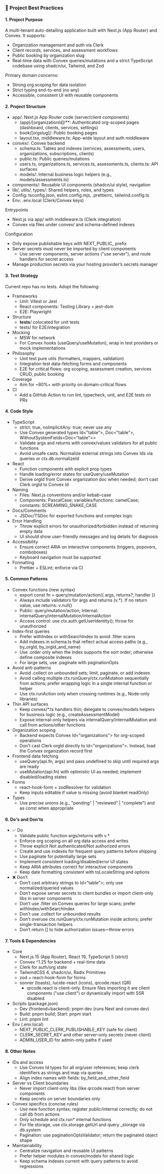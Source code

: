 ### 📘 Project Best Practices

#### 1. Project Purpose
A multi-tenant auto-detailing application built with Next.js (App Router) and Convex. It supports:
- Organization management and auth via Clerk
- Client records, services, and assessment workflows
- Public booking by organization slug
- Real-time data with Convex queries/mutations and a strict TypeScript codebase using shadcn/ui, Tailwind, and Zod

Primary domain concerns:
- Strong org scoping for data isolation
- Strict typing end-to-end (no any)
- Accessible, consistent UI with reusable components

#### 2. Project Structure
- app/: Next.js App Router code (server/client components)
  - (app)/[organizationId]/**: Authenticated org-scoped pages (dashboard, clients, services, settings)
  - book/[orgslug]/: Public booking pages
  - layout.tsx, middleware.ts: App-wide layout and auth middleware
- convex/: Convex backend
  - schema.ts: Tables and indexes (services, assessments, users, organizations, subscriptions, clients)
  - public.ts: Public queries/mutations
  - users.ts, organizations.ts, services.ts, assessments.ts, clients.ts: API surfaces
  - models/: Internal business logic helpers (e.g., models/assessments.ts)
- components/: Reusable UI components (shadcn/ui style), navigation
- lib/, utils/, types/: Shared helpers, roles, and types
- Config: tsconfig.json, eslint.config.mjs, .prettierrc, tailwind.config.ts
- Env: .env.local (Clerk/Convex keys)

Entrypoints
- Next.js via app/ with middleware.ts (Clerk integration)
- Convex via files under convex/ and schema-defined indexes

Configuration
- Only expose publishable keys with NEXT_PUBLIC_ prefix
- Server secrets must never be imported by client components
  - Use server components, server actions ("use server"), and route handlers for secret access
- Manage production secrets via your hosting provider’s secrets manager

#### 3. Test Strategy
Current repo has no tests. Adopt the following:
- Frameworks
  - Unit: Vitest or Jest
  - React components: Testing Library + jest-dom
  - E2E: Playwright
- Structure
  - __tests__/ colocated for unit tests
  - tests/ for E2E/integration
- Mocking
  - MSW for network
  - For Convex hooks (useQuery/useMutation), wrap in test providers or mock implementations
- Philosophy
  - Unit test pure utils (formatters, mappers, validation)
  - Integration test data-fetching forms and components
  - E2E for critical flows: org scoping, assessment creation, services CRUD, public booking
- Coverage
  - Aim for ~80%+ with priority on domain-critical flows
- CI
  - Add a GitHub Action to run lint, typecheck, unit, and E2E tests on PRs

#### 4. Code Style
- TypeScript
  - strict: true, noImplicitAny: true; never use any
  - Use Convex generated types Id<"table">, Doc<"table">, WithoutSystemFields<Doc<"table">>
  - Validate args and returns with convex/values validators for all public functions
  - Avoid unsafe casts. Normalize external strings into Convex Ids via queries or ctx.db.normalizeId
- React
  - Function components with explicit prop types
  - Handle loading/error states for useQuery/useMutation
  - Derive orgId from Convex organization doc when needed; don’t cast Clerk orgId to Convex Id
- Naming
  - Files: Next.js conventions and/or kebab-case
  - Components: PascalCase; variables/functions: camelCase; constants: SCREAMING_SNAKE_CASE
- Docs/Comments
  - JSDoc/TSDoc for exported functions and complex logic
- Error Handling
  - Throw explicit errors for unauthorized/forbidden instead of returning empty data
  - UI should show user-friendly messages and log details for diagnosis
- Accessibility
  - Ensure correct ARIA on interactive components (triggers, popovers, comboboxes)
  - Keyboard navigation must be supported
- Formatting
  - Prettier + ESLint; enforce via CI

#### 5. Common Patterns
- Convex functions (new syntax)
  - export const fn = query/mutation/action({ args, returns?, handler })
  - Always include validators for args and returns (v.*). If no return value, use returns: v.null()
  - Public: query/mutation/action; Internal: internalQuery/internalMutation/internalAction
  - Access control: use ctx.auth.getUserIdentity(); throw for unauthorized
- Index-first queries
  - Prefer withIndex or withSearchIndex to avoid .filter scans
  - Add indexes in schema.ts that reflect actual access paths (e.g., by_orgId, by_orgId_and_name)
  - Use .order only when the index supports the sort order; otherwise define composite indexes
  - For large sets, use .paginate with paginationOpts
- Avoid anti-patterns
  - Avoid .collect on unbounded sets; limit, paginate, or add indexes
  - Avoid calling multiple ctx.runQuery/ctx.runMutation sequentially from actions; prefer wrapping logic in a single internal function or helper
  - Use ctx.runAction only when crossing runtimes (e.g., Node-only libraries)
- Thin API surfaces
  - Keep convex/*.ts handlers thin; delegate to convex/models helpers for business logic (e.g., createAssessmentModel)
  - Expose internal-only helpers via internalQuery/internalMutation and call from actions/other functions
- Organization scoping
  - Backend expects Convex Id<"organizations"> for org-scoped operations
  - Don’t cast Clerk orgId directly to Id<"organizations">. Instead, load the Convex organization record first
- Frontend data fetching
  - useQuery(api.fn, args) and pass undefined to skip until required args are ready
  - useMutation(api.fn) with optimistic UI as needed; implement disabled/loading states
- Forms
  - react-hook-form + zodResolver for validation
  - Keep inputs editable if value is missing (avoid blanket readOnly)
- Types
  - Use precise unions (e.g., "pending" | "reviewed" | "complete") and as const when appropriate

#### 6. Do's and Don'ts
- ✅ Do
  - Validate public function args/returns with v.*
  - Enforce org scoping on all org data access and writes
  - Throw explicit Not authenticated/Not authorized errors
  - Create and use indexes for frequent query patterns before shipping
  - Use paginate for potentially large sets
  - Implement consistent loading/disabled/error UI states
  - Keep ARIA attributes correct for interactive components
  - Keep date formatting consistent with toLocaleString and options
- ❌ Don’t
  - Don’t cast arbitrary strings to Id<"table">; only use normalized/queried values
  - Don’t expose server secrets to client bundles or import client-only libs in server components
  - Don’t use .filter on Convex queries for large scans; prefer withIndex/withSearchIndex
  - Don’t use .collect for unbounded results
  - Don’t overuse ctx.runQuery/ctx.runMutation inside actions; prefer single-transaction helpers
  - Don’t return [] to hide authorization issues—throw errors
  
#### 7. Tools & Dependencies
- Core
  - Next.js 15 (App Router), React 19, TypeScript 5 (strict)
  - Convex ^1.25 for backend + real-time data
  - Clerk for auth/org state
  - TailwindCSS 4, shadcn/ui, Radix Primitives
  - zod + react-hook-form for forms
  - sonner (toasts), lucide-react (icons), qrcode.react (QR)
    - qrcode.react is client-only. Ensure files importing it are client components ("use client") or dynamically import with SSR disabled.
- Scripts (package.json)
  - Dev (frontend+backend): pnpm dev (runs Next and convex dev)
  - Build: pnpm build; Start: pnpm start
  - Lint: pnpm lint
- Env (.env.local)
  - NEXT_PUBLIC_CLERK_PUBLISHABLE_KEY (safe for client)
  - CLERK_SECRET_KEY and other server-only secrets (never client)
  - ADMIN_USER_ID for admin-only paths if used

#### 8. Other Notes
- IDs and access
  - Use Convex Id types for all org/user references; keep clerk identifiers as strings and map via queries
  - Align index names with fields: by_field_and_other_field
- Server vs Client boundaries
  - Never import client-only libs (like qrcode.react) from server components
  - Keep secrets on server boundaries only
- Convex specifics (concise rules)
  - Use new function syntax; register public/internal correctly; do not call db from actions
  - Only schedule and ctx.run* internal functions
  - For file storage, use ctx.storage.getUrl and query _storage via db.system
  - Pagination: use paginationOptsValidator; return the paginated object shape
- Maintainability
  - Centralize navigation and reusable UI patterns
  - Prefer helper modules in convex/models for shared logic
  - Keep schema indexes current with query patterns to avoid regressions
